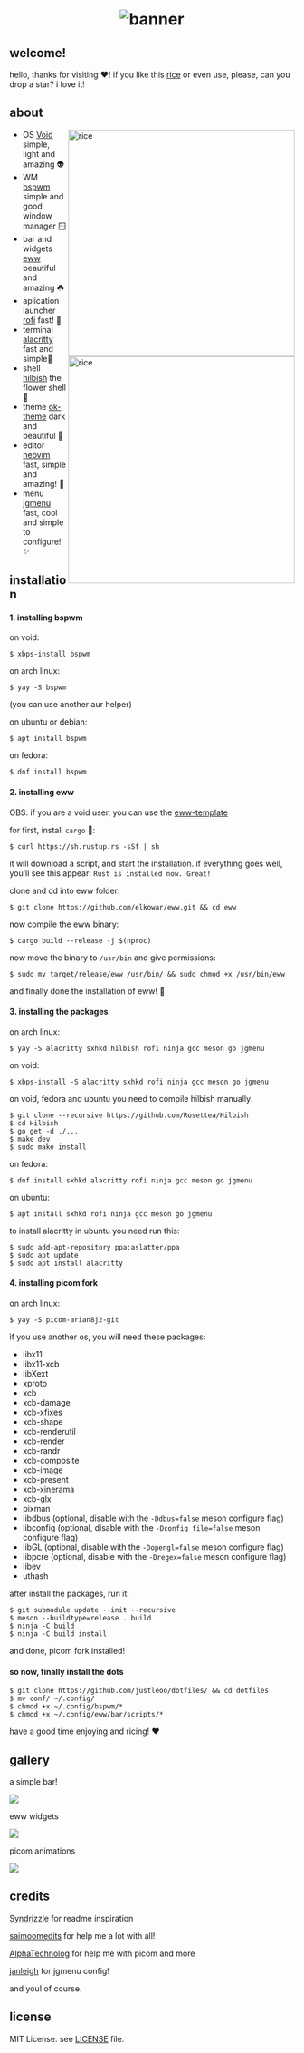 <h1 align="center">
    <img src="assets/banner.png" alt="banner">
</h1>

## welcome! 

hello, thanks for visiting :heart:! if you like this [rice](https://thatnixguy.github.io/posts/ricing/) or even use, please, can you drop a star? i love it!

## about

<img src="assets/showcase.png" alt="rice" align="right" width="400px">
<img src="assets/showcase2.png" alt="rice" align="right" width="400px">

- OS [Void](https://voidlinux.org) simple, light and amazing 👽
- WM [bspwm](https://github.com/baskerville/bspwm) simple and good window manager 🪟
- bar and widgets [eww](https://github.com/elkowar/eww) beautiful and amazing ☘️ 
- aplication launcher [rofi](https://github.com/davatorium/rofi) fast! :rocket:
- terminal [alacritty](https://github.com/alacritty/alacritty/) fast and simple🍁 
- shell [hilbish](https://github.com/rosettea/hilbish) the flower shell 🌺
- theme [ok-theme](https://github.com/itsook/ok-theme) dark and beautiful 🌌 
- editor [neovim](https://github.com/neovim) fast, simple and amazing! 👾
- menu [jgmenu](https://jgmenu.github.io/) fast, cool and simple to configure! ✨

## installation 

#### 1. installing bspwm

on void:

```sh-session
$ xbps-install bspwm
```

on arch linux:

```sh-session
$ yay -S bspwm
```

(you can use another aur helper)

on ubuntu or debian:

```sh-session
$ apt install bspwm
```

on fedora:

```sh-session
$ dnf install bspwm
```

#### 2. installing eww 

OBS: if you are a void user, you can use the [eww-template](https://github.com/monke0192/eww-template)

for first, install `cargo` 🦀:

```sh-session
$ curl https://sh.rustup.rs -sSf | sh
```

it will download a script, and start the installation. if everything goes well, you’ll see this appear: `Rust is installed now. Great!`

clone and cd into eww folder:

```sh-session
$ git clone https://github.com/elkowar/eww.git && cd eww
```

now compile the eww binary: 

```sh-session
$ cargo build --release -j $(nproc)
```

now move the binary to `/usr/bin` and give permissions:

```sh-session
$ sudo mv target/release/eww /usr/bin/ && sudo chmod +x /usr/bin/eww
```

and finally done the installation of eww! 🌌 

#### 3. installing the packages

on arch linux:

```sh-session
$ yay -S alacritty sxhkd hilbish rofi ninja gcc meson go jgmenu
```

on void:

```sh-session
$ xbps-install -S alacritty sxhkd rofi ninja gcc meson go jgmenu
```

on void, fedora and ubuntu you need to compile hilbish manually: 

```sh-session
$ git clone --recursive https://github.com/Rosettea/Hilbish
$ cd Hilbish
$ go get -d ./...
$ make dev
$ sudo make install
```

on fedora: 

```sh-session
$ dnf install sxhkd alacritty rofi ninja gcc meson go jgmenu
```

on ubuntu:

```sh-session
$ apt install sxhkd rofi ninja gcc meson go jgmenu
```

to install alacritty in ubuntu you need run this:

```sh-session
$ sudo add-apt-repository ppa:aslatter/ppa
$ sudo apt update
$ sudo apt install alacritty
```

#### 4. installing picom fork

on arch linux: 

```sh-session
$ yay -S picom-arian8j2-git
```

ìf you use another os, you will need these packages:

* libx11
* libx11-xcb
* libXext
* xproto
* xcb
* xcb-damage
* xcb-xfixes
* xcb-shape
* xcb-renderutil
* xcb-render
* xcb-randr
* xcb-composite
* xcb-image
* xcb-present
* xcb-xinerama
* xcb-glx
* pixman
* libdbus (optional, disable with the `-Ddbus=false` meson configure flag)
* libconfig (optional, disable with the `-Dconfig_file=false` meson configure flag)
* libGL (optional, disable with the `-Dopengl=false` meson configure flag)
* libpcre (optional, disable with the `-Dregex=false` meson configure flag)
* libev
* uthash

after install the packages, run it:

```sh-session
$ git submodule update --init --recursive
$ meson --buildtype=release . build
$ ninja -C build
$ ninja -C build install
```

and done, picom fork installed!

#### so now, finally install the dots

```sh-session
$ git clone https://github.com/justleoo/dotfiles/ && cd dotfiles
$ mv conf/ ~/.config/
$ chmod +x ~/.config/bspwm/*
$ chmod +x ~/.config/eww/bar/scripts/*
```

have a good time enjoying and ricing! :heart:

## gallery 

a simple bar!

<img src="assets/bar.png">

eww widgets 

<img src="assets/widgets.png">

picom animations

<img src="assets/picom.gif">

## credits

[Syndrizzle](https://github.com/Syndrizzle/hotfiles) for readme inspiration

[saimoomedits](https://github.com/saimoomedits/dotfiles) for help me a lot with all!

[AlphaTechnolog](https://github.com/alphatechnolog) for help me with picom and more

[janleigh](https://github.com/janleigh) for jgmenu config!

and you! of course.

## license

MIT License. see [LICENSE](https://github.com/justleoo/dotfiles/blob/main/LICENSE) file.
